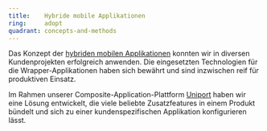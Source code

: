 ```yaml
---
title:    Hybride mobile Applikationen  
ring:     adopt  
quadrant: concepts-and-methods
---
```


Das Konzept der [hybriden mobilen Applikationen][hybride-mobile-app] konnten wir in diversen Kundenprojekten erfolgreich
anwenden. Die eingesetzten Technologien für die Wrapper-Applikationen haben sich bewährt und sind inzwischen reif für
produktiven Einsatz.

Im Rahmen unserer Composite-Application-Plattform [Uniport][uniport] haben wir eine Lösung entwickelt, die viele
beliebte Zusatzfeatures in einem Produkt bündelt und sich zu einer kundenspezifischen Applikation konfigurieren lässt.

[hybride-mobile-app]: https://www.brightsolutions.de/blog/native-vs-hybride-vs-web-app
[uniport]: https://uniport.ch
